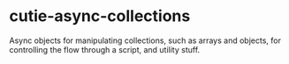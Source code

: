 # cutie-async-collections
Async objects for manipulating collections, such as arrays and objects, for controlling the flow through a script, and utility stuff.
